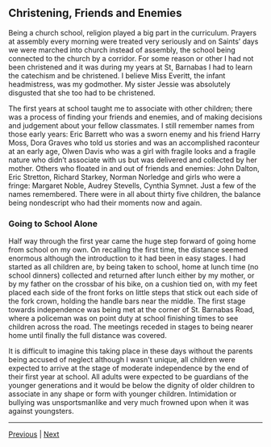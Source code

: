 ## Christening, Friends and Enemies

Being a church school, religion played a big part in the curriculum. Prayers at assembly every morning were treated very seriously and on Saints’ days we were marched into church instead of assembly, the school being connected to the church by a corridor. For some reason or other I had not been christened and it was during my years at St, Barnabas I had to learn the catechism and be christened. I believe Miss Everitt, the infant headmistress, was my godmother. My sister Jessie was absolutely disgusted that she too had to be christened.

The first years at school taught me to associate with other children; there was a process of finding your friends and enemies, and of making decisions and judgement about your fellow classmates. I still remember names from those early years: Eric Barrett who was a sworn enemy and his friend Harry Moss, Dora Graves who told us stories and was an accomplished raconteur at an early age, Olwen Davis who was a girl with fragile looks and a fragile nature who didn’t associate with us but was delivered and collected by her mother. Others who floated in and out of friends and enemies: John Dalton, Eric Stretton, Richard Starkey, Norman Norledge and girls who were a fringe: Margaret Noble, Audrey Stevells, Cynthia Symnet. Just a few of the names remembered. There were in all about thirty five children, the balance being nondescript who had their moments now and again.

### Going to School Alone

Half way through the first year came the huge step forward of going home from school on my own. On recalling the first time, the distance seemed enormous although the introduction to it had been in easy stages. I had started as all children are, by being taken to school, home at lunch time (no school dinners) collected and returned after lunch either by my mother, or by my father on the crossbar of his bike, on a cushion tied on, with my feet placed each side of the front forks on little steps that stick out each side of the fork crown, holding the handle bars near the middle. The first stage towards independence was being met at the corner of St. Barnabas Road, where a policeman was on point duty at school finishing times to see children across the road. The meetings receded in stages to being nearer home until finally the full distance was covered.

It is difficult to imagine this taking place in these days without the parents being accused of neglect although I wasn't unique, all children were expected to arrive at the stage of moderate independence by the end of their first year at school. All adults were expected to be guardians of the younger generations and it would be below the dignity of older children to associate in any shape or form with younger children. Intimidation or bullying was unsportsmanlike and very much frowned upon when it was against youngsters.

---

<a href="./WAE-15.html">Previous</a> | <a href="./WAE-17.html">Next</a>
